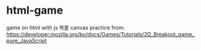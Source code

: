 # html-game
game on html with js
복붙
canvas practice 
from: https://developer.mozilla.org/ko/docs/Games/Tutorials/2D_Breakout_game_pure_JavaScript